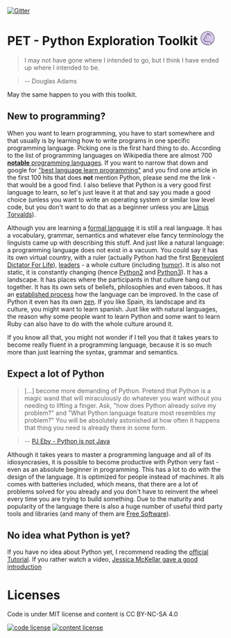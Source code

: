 [![Gitter](https://badges.gitter.im/obestwalter/python-course.svg)](https://gitter.im/obestwalter/python-course)

# PET - Python Exploration Toolkit ![logo](contents/logo.png) 

> I may not have gone where I intended to go, but I think I have ended up where I intended to be.

> -- Douglas Adams

May the same happen to you with this toolkit.

## New to programming?

When you want to learn programming, you have to start somewhere and that usually is by learning how to write programs in one specific programming language. Picking one is the first hard thing to do. According to the list of programming languages on Wikipedia there are almost 700 [**notable** programming languages](https://en.wikipedia.org/wiki/List_of_programming_languages). If you want to narrow that down and google for ["best language learn programming"](http://bfy.tw/4yBG) and you find one article in the first 100 hits that does **not** mention Python, please send me the link - that would be a good find. I also believe that Python is a very good first language to learn, so let's just leave it at that and say you made a good choice (unless you want to write an operating system or similar low level code, but you don't want to do that as a beginner unless you are [Linus Torvalds](https://de.wikipedia.org/wiki/Linus_Torvalds)).

Although you are learning a [formal language](https://en.wikipedia.org/wiki/Formal_language) it is still a real language. It has a vocabulary, grammar, semantics and whatever else fancy terminology the linguists came up with describing this stuff.  And just like a natural language: a programming language does not exist in a vacuum. You could say it has its own virtual country, with a ruler (actually Python had the first [Benevolent Dictator For Life](https://de.wikipedia.org/wiki/Benevolent_Dictator_for_Life)), [leaders](https://docs.python.org/devguide/coredev.html) - a whole culture (including [humor](https://www.python.org/doc/humor/)). It is also not static, it is constantly changing (hence [Python2](https://docs.python.org/2/tutorial/) and [Python3](https://docs.python.org/3/tutorial/)). It has a landscape. It has places where the participants in that culture hang out together. It has its own sets of beliefs, philosophies and even taboos. It has an [established process](https://www.python.org/dev/peps/pep-0001/#what-is-a-pep) how the language can be improved. In the case of Python it even has its own [zen](https://www.python.org/dev/peps/pep-0020/). If you like Spain, its landscape and its culture, you might want to learn spanish. Just like with natural languages, the reason why some people want to learn Python and some want to learn Ruby can also have to do with the whole culture around it.

If you know all that, you might not wonder if I tell you that it takes years to become really fluent in a programming language, because it is so much more than just learning the syntax, grammar and semantics.

## Expect a lot of Python

> \[...\] become more demanding of Python. Pretend that Python is a magic wand that will miraculously do whatever you want without you needing to lifting a finger. Ask, "how does Python already solve my problem?" and "What Python language feature most resembles my problem?" You will be absolutely astonished at how often it happens that thing you need is already there in some form.

> -- [PJ Eby - Python is not Java](http://dirtsimple.org/2004/12/python-is-not-java.html)

Although it takes years to master a programming language and all of its idiosyncrasies, it is possible to become productive with Python very fast - even as an absolute beginner in programming. This has a lot to do with the design of the language. It is optimized for people instead of machines. It als comes with batteries included, which means, that there are a lot of problems solved for you already and you don't have to reinvent the wheel every time you are trying to build something. Due to the maturity and popularity of the language there is also a huge number of useful third party tools and libraries (and many of them are [Free Software](https://www.fsf.org/about/what-is-free-software)). 

## No idea what Python is yet?

If you have no idea about Python yet, I recommend reading the [official Tutorial](https://docs.python.org/2/tutorial/). If you rather watch a video, [Jessica McKellar gave a good introduction](https://www.youtube.com/watch?v=rkx5_MRAV3A)

# Licenses

Code is under MIT license and content is CC BY-NC-SA 4.0

[![code license](https://upload.wikimedia.org/wikipedia/commons/thumb/0/0b/License_icon-mit-2.svg/32px-License_icon-mit-2.svg.png)](http://opensource.org/licenses/mit-license.php) [![content license](https://i.creativecommons.org/l/by-nc-sa/4.0/88x31.png)](http://creativecommons.org/licenses/by-nc-sa/4.0/)
